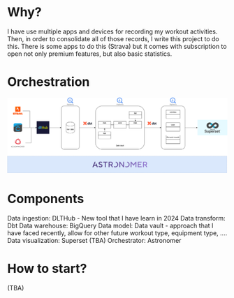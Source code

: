 Why?
====
I have use multiple apps and devices for recording my workout activities. Then, in order to consolidate all of those records, I write this project to do this.
There is some apps to do this (Strava) but it comes with subscription to open not only premium features, but also basic statistics.

Orchestration
====
![Orchestration](./components.drawio.png)

Components
====
Data ingestion: DLTHub - New tool that I have learn in 2024
Data transform: Dbt
Data warehouse: BigQuery
Data model: Data vault - approach that I have faced recently, allow for other future workout type, equipment type, ....
Data visualization: Superset (TBA)
Orchestrator: Astronomer

How to start?
====
(TBA)